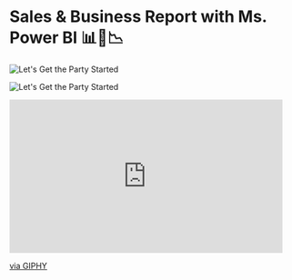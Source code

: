# Sales & Business Report with Ms. Power BI 📊💼📉

![Let's Get the Party Started](https://media.giphy.com/media/lMVNl6XxTvXgs/giphy.gif)

![Let's Get the Party Started](https://giphy.com/gifs/i79P9wUfnmPyo/giphy.gif)

<iframe src="https://giphy.com/embed/i79P9wUfnmPyo" width="480" height="270" frameBorder="0" class="giphy-embed" allowFullScreen></iframe><p><a href="https://giphy.com/gifs/i79P9wUfnmPyo">via GIPHY</a></p>
